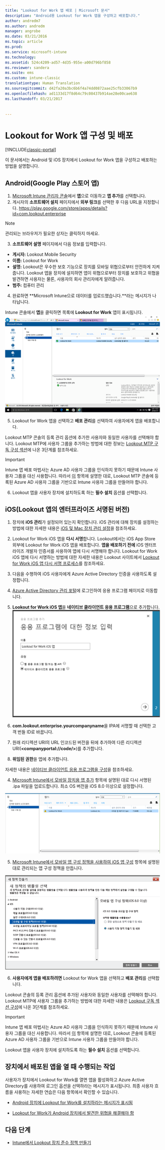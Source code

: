 ```yaml
---
title: "Lookout for Work 앱 배포 | Microsoft 문서"
description: "Android용 Lookout for Work 앱을 구성하고 배포합니다."
author: andredm7
ms.author: andredm
manager: angrobe
ms.date: 03/21/2016
ms.topic: article
ms.prod: 
ms.service: microsoft-intune
ms.technology: 
ms.assetid: 524c4209-ad57-4d35-955e-a00d796bf858
ms.reviewer: sandera
ms.suite: ems
ms.custom: intune-classic
translationtype: Human Translation
ms.sourcegitcommit: d42fa20a3bc6b6f4a74dd0872aae25cfb33067b9
ms.openlocfilehash: ad1133d17f8d64c79c08437b914ae28e00cae638
ms.lasthandoff: 03/21/2017


---
```


# <a name="configure-and-deploy-lookout-for-work-app"></a>Lookout for Work 앱 구성 및 배포

[!INCLUDE[classic-portal](../includes/classic-portal.md)]

이 문서에서는 Android 및 iOS 장치에서 Lookout for Work 앱을 구성하고 배포하는 방법을 설명합니다.

## <a name="android-google-play-store-app"></a>Android(Google Play 스토어 앱)

1.    [Microsoft Intune 관리자 콘솔](https://manage.microsoft.com)에서 **앱**으로 이동하고 **앱 추가**를 선택합니다.
2.    게시자의 **소프트웨어 설치** 페이지에서 **외부 링크**를 선택한 후 다음 URL을 지정합니다. https://play.google.com/store/apps/details?id=com.lookout.enterprise
  >[!NOTE]
  >관리되는 브라우저가 필요한 상자는 클릭하지 마세요.

3.    **소프트웨어 설명** 페이지에서 다음 정보를 입력합니다.
  * **게시자:** Lookout Mobile Security
  * **이름:** Lookout for Work
  * **설명:** Lookout은 우수한 보호 기능으로 장치를 모바일 위협으로부터 안전하게 지켜줍니다. Lookout 앱을 장치에 설치하면 앱이 위협으로부터 장치를 보호하고 위협을 발견하면 사용자는 물론, 사용자의 회사 관리자에게 알려줍니다.
  * **범주:** 컴퓨터 관리

4. 완료하면 **Microsoft Intune으로 데이터를 업로드했습니다.**라는 메시지가 나타납니다.

  Intune 콘솔에서 **앱**을 클릭하면 목록에 **Lookout for Work** 앱이 표시됩니다. ![목록에 나타난 Lookout for work 앱을 보여주는 Intune 관리 콘솔 앱 페이지의 스크린샷](../media/mtp/lookout-app-listed-intune-console.png)

5. Lookout for Work 앱을 선택하고 **배포 관리**를 선택하여 사용자에게 앱을 배포합니다.

  Lookout MTP 콘솔의 등록 관리 옵션에 추가한 사용자와 동일한 사용자를 선택해야 합니다.  Lookout MTP에 사용자 그룹을 추가하는 방법에 대한 정보는 [Lookout MTP 구독 구성 섹션](configure-and-deploy-lookout-for-work-apps.md)에 나온 3단계를 참조하세요.

  >[!IMPORTANT]
  > Intune 앱 배포 마법사는 Azure AD 사용자 그룹을 인식하지 못하기 때문에 Intune 사용자 그룹을 대신 사용합니다. 따라서 [이](plan-your-user-and-device-groups.md) 항목에 설명한 대로, Lookout MTP 콘솔에 등록된 Azure AD 사용자 그룹을 기반으로 Intune 사용자 그룹을 만들어야 합니다.

6. Lookout 앱을 사용자 장치에 설치하도록 하는 **필수 설치** 옵션를 선택합니다.

## <a name="ios-enterprise-signed-version-of-lookout-app"></a>iOS(Lookout 앱의 엔터프라이즈 서명된 버전)

1. 장치에 **iOS 관리**가 설정되어 있는지 확인합니다. iOS 관리에 대해 장치를 설정하는 방법에 대한 자세한 내용은 [iOS 및 Mac 장치 관리 설정](set-up-ios-and-mac-management-with-microsoft-intune.md)을 참조하세요.

2. Lookout for Work iOS 앱을 **다시 서명**합니다. Lookout에서는 iOS App Store 외부에 Lookout for Work iOS 앱을 배포합니다. **앱을 배포하기 전에** iOS 엔터프라이즈 개발자 인증서를 사용하여 앱에 다시 서명해야 합니다. Lookout for Work iOS 앱에 다시 서명하는 방법에 대한 자세한 내용은 Lookout 사이트에서 [Lookout for Work iOS 앱 다시 서명 프로세스](https://personal.support.lookout.com/hc/en-us/articles/114094038714)를 참조하세요.

3. 다음을 수행하여 iOS 사용자에게 Azure Active Directory 인증을 사용하도록 설정합니다.
  1.  [Azure Active Directory 관리 포털](https://manage.windowsazure.com)에 로그인하여 응용 프로그램 페이지로 이동합니다.
  2.  **Lookout for Work iOS 앱**을 **네이티브 클라이언트 응용 프로그램**으로 추가합니다.
  ![네이티브 클라이언트 앱 옵션을 보여 주는 앱 추가 대화 상자 스크린샷](../media/mtp/aad-add-app.png)
  3. **com.lookout.enterprise.yourcompanyname**을 IPA에 서명할 때 선택한 고객 번들 ID로 바꿉니다.
  4.  원래 리디렉션 URI의 URL 인코드된 버전을 뒤에 추가하여 다른 리디렉션 URI(**&lt;companyportal://code/>**)를 추가합니다.
  5.  **위임된 권한**을 앱에 추가합니다.

  자세한 내용은 [네이티브 클라이언트 응용 프로그램을 구성](https://azure.microsoft.com/en-us/documentation/articles/app-service-mobile-how-to-configure-active-directory-authentication/#optional-configure-a-native-client-application)을 참조하세요.

4. [Microsoft Intune에서 모바일 장치용 앱 추가](https://docs.microsoft.com/en-us/intune/deploy-use/add-apps-for-mobile-devices-in-microsoft-intune) 항목에 설명된 대로 다시 서명된 .ipa 파일을 업로드합니다. 최소 OS 버전을 iOS 8.0 이상으로 설정합니다.

  ![앱 목록에 표시되는 Lookout for Work 앱이 포함된 Intune 관리자 콘솔의 앱 페이지 스크린샷](../media/mtp/ios-app-uploaded-intune.png)

5. [Microsoft Intune에서 모바일 앱 구성 정책을 사용하여 iOS 앱 구성](https://docs.microsoft.com/en-us/intune/deploy-use/configure-ios-apps-with-mobile-app-configuration-policies-in-microsoft-intune) 항목에 설명된 대로 관리되는 앱 구성 정책을 만듭니다.

  ![iOS 8.0 이상 앱 구성 정책이 강조 표시된 새 정책 마법사의 스크린샷](../media/mtp/ios-app-config.png)

6. **사용자에게 앱을 배포하려면** Lookout for Work 앱을 선택하고 **배포 관리**를 선택합니다.

  Lookout  콘솔의 등록 관리 옵션에 추가된 사용자와 동일한 사용자를 선택해야 합니다.  Lookout MTP에 사용자 그룹을 추가하는 방법에 대한 자세한 내용은 [Lookout 구독 섹션 구성](https://docs.microsoft.com/sccm/protect/deploy-use/configure-and-deploy-lookout-for-work-apps)에 나온 3단계를 참조하세요.

  >[!IMPORTANT]
  > Intune 앱 배포 마법사는 Azure AD 사용자 그룹을 인식하지 못하기 때문에 Intune 사용자 그룹을 대신 사용합니다. 따라서 [이](plan-your-user-and-device-groups.md) 항목에 설명한 대로, Lookout 콘솔에 등록된 Azure AD 사용자 그룹을 기반으로 Intune 사용자 그룹을 만들어야 합니다.

  Lookout 앱을 사용자 장치에 설치하도록 하는 **필수 설치** 옵션를 선택합니다.

## <a name="what-happens-when-the-deployed-app-is-opened-on-the-device"></a>장치에서 배포된 앱을 열 때 수행되는 작업

사용자가 장치에서 Lookout for Work를 열면 앱을 활성화하고 Azure Active Directory를 사용하여 로그인 옵션을 선택하라는 메시지가 표시됩니다. 최종 사용자 흐름을 사용하는 자세한 연습은 다음 항목에서 확인할 수 있습니다.

* [Android 장치에 Lookout for Work를 설치하라는 메시지가 표시됨](http://docs.microsoft.com/intune/enduser/you-are-prompted-to-install-lookout-for-work-android)

* [Lookout for Work가 Android 장치에서 발견한 위협을 해결해야 함](http://docs.microsoft.com/intune/enduser/you-need-to-resolve-a-threat-found-by-lookout-for-work-android)

## <a name="next-steps"></a>다음 단계
* [Intune에서 Lookout 장치 준수 정책 만들기](https://docs.microsoft.com/sccm/protect/deploy-use/enable-device-threat-protection-rule-compliance-policy)

